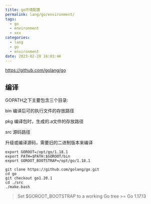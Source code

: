 ```yaml
---
title: go环境配置
permalink: lang/go/environment/
tags:
  - go
  - environment
  - xxx
categories:
  - lang
  - go
  - environment
date: 2023-02-28 16:03:46
---
```




https://github.com/golang/go

## 编译

GOPATH之下主要包含三个目录: 

bin  编译后可的执行文件的存放路径

pkg  编译包时，生成的.a文件的存放路径

src 源码路径



升级或编译源码，需要旧的二进制版本来编译 

<p id="go_env" hidden/>

```
export GOROOT=/opt/go/1.18.1
export PATH=$PATH:$GOROOT/bin
export GOROOT_BOOTSTRAP=/opt/go/1.18.1

git clone https://github.com/golang/go.git
cd go
git checkout go1.20.1
cd ./src
./make.bash

```

> Set $GOROOT_BOOTSTRAP to a working Go tree >= Go 1.17.13

<!--more-->



##





